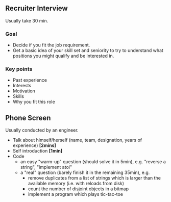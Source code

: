 ## Recruiter Interview

Usually take 30 min.

### Goal 
- Decide if you fit the job requirement.
- Get a basic idea of your skill set and seniority to try to understand what positions you might qualify and be interested in.

### Key points
- Past experience
- Interests
- Motivation
- Skills
- Why you fit this role 


## Phone Screen

Usually conducted by an engineer.

- Talk about himself/herself (name, team, designation, years of experience) **\[2mins\]**
- Self introduction **\[1min\]**
- Code 
    - an easy "warm-up" question (should solve it in 5min), e.g. "reverse a string", "implement atoi"
    - a "real" question (barely finish it in the remaining 35min), e.g.
        - remove duplicates from a list of strings which is larger than the available memory (i.e. with reloads from disk)
        - count the number of disjoint objects in a bitmap
        - implement a program which plays tic-tac-toe
